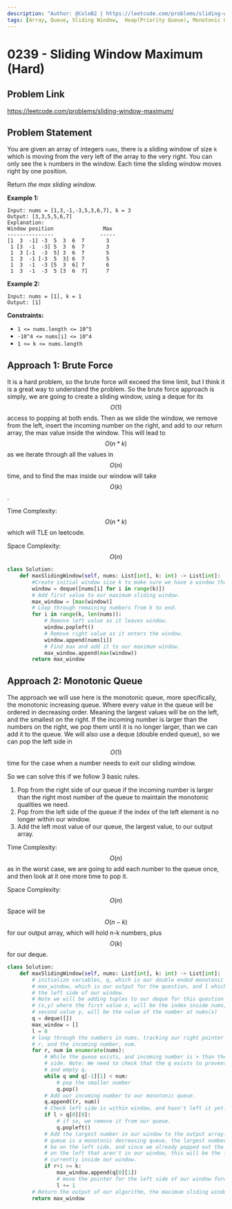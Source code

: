 ```yaml
---
description: "Author: @ColeB2 | https://leetcode.com/problems/sliding-window-maximum/"
tags: [Array, Queue, Sliding Window,  Heap(Priority Queue), Monotonic Queue]
---
```


# 0239 - Sliding Window Maximum (Hard)

## Problem Link

https://leetcode.com/problems/sliding-window-maximum/

## Problem Statement

You are given an array of integers `nums`, there is a sliding window of size `k` which is moving from the very left of the array to the very right. You can only see the `k` numbers in the window. Each time the sliding window moves right by one position.

Return _the max sliding window._

**Example 1:**
```
Input: nums = [1,3,-1,-3,5,3,6,7], k = 3
Output: [3,3,5,5,6,7]
Explanation: 
Window position                Max
---------------               -----
[1  3  -1] -3  5  3  6  7       3
 1 [3  -1  -3] 5  3  6  7       3
 1  3 [-1  -3  5] 3  6  7       5
 1  3  -1 [-3  5  3] 6  7       5
 1  3  -1  -3 [5  3  6] 7       6
 1  3  -1  -3  5 [3  6  7]      7
```

**Example 2:**
```
Input: nums = [1], k = 1
Output: [1]
```

**Constraints:**
- `1 <= nums.length <= 10^5`
- `-10^4 <= nums[i] <= 10^4`
- `1 <= k <= nums.length`


## Approach 1: Brute Force

It is a hard problem, so the brute force will exceed the time limit, but I think it is a great way to understand the problem. So the brute force approach is simply, we are going to create a sliding window, using a deque for its $$O(1)$$ access to popping at both ends. Then as we slide the window, we remove from the left, insert the incoming number on the right, and add to our return array, the max value inside the window. This will lead to $$O(n*k)$$ as we iterate through all the values in $$O(n)$$ time, and to find the max inside our window will take $$O(k)$$.

Time Complexity: $$O(n*k)$$ which will TLE on leetcode.

Space Complexity: $$O(n)$$

<Tabs>
<TabItem value="python" label="Python">
<SolutionAuthor name="@ColeB2"/>

```py
class Solution:
    def maxSlidingWindow(self, nums: List[int], k: int) -> List[int]:
        #Create initial window size k to make sure we have a window that is k wide.
        window = deque([nums[i] for i in range(k)])
        # Add first value to our maximum sliding window.
        max_window = [max(window)]
        # Loop through remaining numbers from k to end.
        for i in range(k, len(nums)):
            # Remove left value as it leaves window.
            window.popleft()
            # Remove right value as it enters the window.
            window.append(nums[i])
            # Find max and add it to our maximum window.
            max_window.append(max(window))
        return max_window
```
</TabItem>
</Tabs>

## Approach 2: Monotonic Queue

The approach we will use here is the monotonic queue, more specifically, the monotonic increasing queue. Where every value in the queue will be ordered in decreasing order. Meaning the largest values will be on the left, and the smallest on the right. If the incoming number is larger than the numbers on the right, we pop them until it is no longer larger, than we can add it to the queue. We will also use a deque (double ended queue), so we can pop the left side in $$O(1)$$ time for the case when a number needs to exit our sliding window.

So we can solve this if we follow 3 basic rules.
1. Pop from the right side of our queue if the incoming number is larger than the right most number of the queue to maintain the monotonic qualities we need.
2. Pop from the left side of the queue if the index of the left element is no longer within our window.
3. Add the left most value of our queue, the largest value, to our output array.

Time Complexity: $$O(n)$$ as in the worst case, we are going to add each number to the queue once, and then
look at it one more time to pop it.

Space Complexity: $$O(n)$$ Space will be $$O(n-k)$$ for our output array, which will hold n-k numbers, plus $$O(k)$$ for our deque. 

<Tabs>
<TabItem value="python" label="Python">
<SolutionAuthor name="@ColeB2"/>

```py
class Solution:
    def maxSlidingWindow(self, nums: List[int], k: int) -> List[int]:
        # initialize variables, q, which is our double ended monotonic decreasing queue.
        # max_window, which is our output for the question, and l which is the pointer for
        # the left side of our window.
        # Note we will be adding tuples to our deque for this question in the form,
        # (x,y) where the first value x, will be the index inside nums, and the
        # second value y, will be the value of the number at nums(x)
        q = deque([])
        max_window = []
        l = 0
        # loop through the numbers in nums, tracking our right pointer of our window,
        # r, and the incoming number, num.
        for r, num in enumerate(nums):
            # While the queue exists, and incoming number is > than the right most
            # side. Note: We need to check that the q exists to prevent popping from
            # and empty q.
            while q and q[-1][1] < num:
                # pop the smaller number
                q.pop()
            # Add our incoming number to our monotonic queue.
            q.append((r, num))
            # Check left side is within window, and hasn't left it yet.
            if l > q[0][0]:
                # if so, we remove it from our queue.
                q.popleft()
            # Add the largest number in our window to the output array. Since our
            # queue is a monotonic decreasing queue, the largest number will always
            # be on the left side, and since we already popped out the any numbers
            # on the left that aren't in our window, this will be the largest number
            # currently inside our window.
            if r+1 >= k:
                max_window.append(q[0][1])
                # move the pointer for the left side of our window forward.
                l += 1
        # Return the output of our algorithm, the maximum sliding window.
        return max_window
                
```
</TabItem>
</Tabs>

